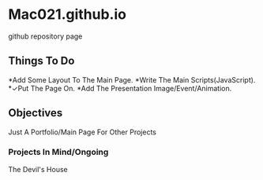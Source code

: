# Mac021.github.io
github repository page


## Things To Do
*Add Some Layout To The Main Page.
*Write The Main Scripts(JavaScript).
*✓Put The Page On.
*Add The Presentation Image/Event/Animation.

## Objectives
Just A Portfolio/Main Page For Other Projects

### Projects In Mind/Ongoing
The Devil's House

